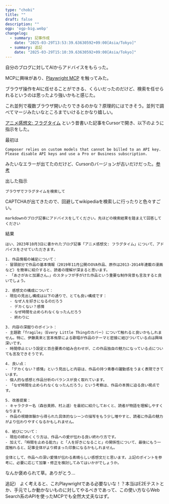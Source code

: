 ```yaml
---
type: "chobi"
title: ""
draft: false
description: ""
ogp: 'ogp-big.webp'
changelog:
  - summary: 記事作成
    date: "2025-03-29T13:53:39.63630592+09:00[Asia/Tokyo]"
  - summary: 追記
    date: "2025-03-29T15:10:39.63630592+09:00[Asia/Tokyo]"
---
```


自分のブログに対してAIからアドバイスをもらった。

MCPに興味があり、[Playwright MCP](https://github.com/microsoft/playwright-mcp) を触ってみた。

ブラウザ操作をAIに任せることができる、くらいだったのだけど、検索を任せられるというのは思ったより強いかもと感じた。

これ並列で複数ブラウザ開いたりできるのかな？原理的にはできそう。並列で調べてマージみたいなところまでいけるとかなり嬉しい。

[アニメ感想文: フラグタイム](https://blog.uta8a.net/diary/2023-10-03-fragtime) という昔書いた記事をCursorで開き、以下のように指示をした。

最初は

```
Composer relies on custom models that cannot be billed to an API key. Please disable API keys and use a Pro or Business subscription.
```

みたいなエラーが出てたのだけど、Cursorのバージョンが古いだけだった。[参考](https://forum.cursor.com/t/unable-to-use-custom-api-key-after-0-43-update/29427/8)

出した指示

```
ブラウザでフラグタイムを検索して
```

CAPTCHAが出てきたので、回避してwikipediaを検索しに行ったりと色々すごい。

```
markdownのブログ記事にアドバイスをしてください。先ほどの検索結果を踏まえて回答してください
```

結果

```
はい、2023年10月3日に書かれたブログ記事「アニメ感想文: フラグタイム」について、アドバイスをさせていただきます。

1. 作品情報の補足について：
- 冒頭部分で作品の基本情報（2019年11月公開のOVA作品、原作は2013-2014年連載の漫画など）を簡単に紹介すると、読者の理解が深まると思います。
- 「あさがおと加瀬さん。」のスタッフが手がけた作品という重要な制作背景も言及すると良いでしょう。

2. 感想文の構成について：
- 現在の見出し構成は以下の通りで、とても良い構成です：
  - なぜ人を好きになるのだろう
  - デカくない？感情
  - なぜ時間を止められなくなったんだろう
  - 終わりに

3. 内容の深掘りのポイント：
- 主題歌「fragile」（Every Little Thingのカバー）について触れると良いかもしれません。特に、伊藤美来と宮本侑芽による歌唱が作品のテーマと密接に結びついている点は興味深いです。
- 時間停止という設定と百合要素の組み合わせが、この作品独自の魅力になっている点についても言及できそうです。

4. 良い点：
- 「デカくない？感情」という見出しと内容は、作品の持つ青春の躍動感をうまく表現できています。
- 個人的な感想と作品分析のバランスが良く取れています。
- 「なぜ時間を止められなくなったんだろう」という考察は、作品の本質に迫る良い視点です。

5. 改善提案：
- キャラクター名（森谷美鈴、村上遥）を最初に紹介しておくと、読者が物語を理解しやすくなります。
- 作品の視聴体験から得られた具体的なシーンの描写をもう少し増やすと、読者に作品の魅力がより伝わりやすくなるかもしれません。

6. 結びについて：
- 現在の締めくくり方は、作品への愛が伝わる良い終わり方です。
- 加えて、「時間を止める能力」と「人を好きになること」の関係性について、最後にもう一度触れると、記事全体がより締まった印象になるかもしれません。

全体として、作品への深い愛情が伝わる素晴らしい感想文だと思います。上記のポイントを参考に、必要に応じて加筆・修正を検討してみてはいかがでしょうか。
```

なんか褒められて草。ありがとう...

追記） よく考えると、これPlaywrightである必要ないな！？本当はE2Eテストとか、手元でしか動かないものに対してやるべきであって、この使い方ならWeb Search系のAPIを使ったMCPでも全然大丈夫なはず。
